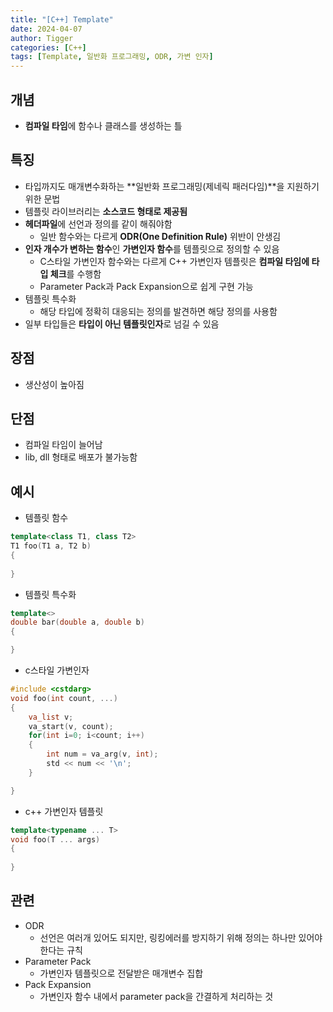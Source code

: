 ```yaml
---
title: "[C++] Template"
date: 2024-04-07
author: Tigger
categories: [C++]
tags: [Template, 일반화 프로그래밍, ODR, 가변 인자]
---
```


## 개념 
+ **컴파일 타임**에 함수나 클래스를 생성하는 틀

## 특징
+ 타입까지도 매개변수화하는 **일반화 프로그래밍(제네릭 패러다임)**을 지원하기 위한 문법
+ 템플릿 라이브러리는 **소스코드 형태로 제공됨**
+ **헤더파일**에 선언과 정의를 같이 해줘야함
  + 일반 함수와는 다르게 **ODR(One Definition Rule)** 위반이 안생김
+ **인자 개수가 변하는 함수**인 **가변인자 함수**를 템플릿으로 정의할 수 있음
  + C스타일 가변인자 함수와는 다르게 C++ 가변인자 템플릿은 **컴파일 타임에 타입 체크**를 수행함
  + Parameter Pack과 Pack Expansion으로 쉽게 구현 가능  
+ 템플릿 특수화
  + 해당 타입에 정확히 대응되는 정의를 발견하면 해당 정의를 사용함
+ 일부 타입들은 **타입이 아닌 템플릿인자**로 넘길 수 있음

## 장점
+ 생산성이 높아짐

## 단점
+ 컴파일 타임이 늘어남
+ lib, dll 형태로 배포가 불가능함

## 예시
+ 템플릿 함수

```cpp
template<class T1, class T2>
T1 foo(T1 a, T2 b)
{
	
}
```

+ 템플릿 특수화

```cpp
template<>
double bar(double a, double b)
{

}
```
+ c스타일 가변인자

```cpp
#include <cstdarg>
void foo(int count, ...)
{
	va_list v;
    va_start(v, count);
    for(int i=0; i<count; i++)
    {
    	int num = va_arg(v, int);
        std << num << '\n';
    }

}
```

+ c++ 가변인자 템플릿

```cpp
template<typename ... T>
void foo(T ... args)
{
	
}

```

## 관련
+ ODR
  + 선언은 여러개 있어도 되지만, 링킹에러를 방지하기 위해 정의는 하나만 있어야 한다는 규칙
+ Parameter Pack
  + 가변인자 템플릿으로 전달받은 매개변수 집합
+ Pack Expansion
  + 가변인자 함수 내에서 parameter pack을 간결하게 처리하는 것
